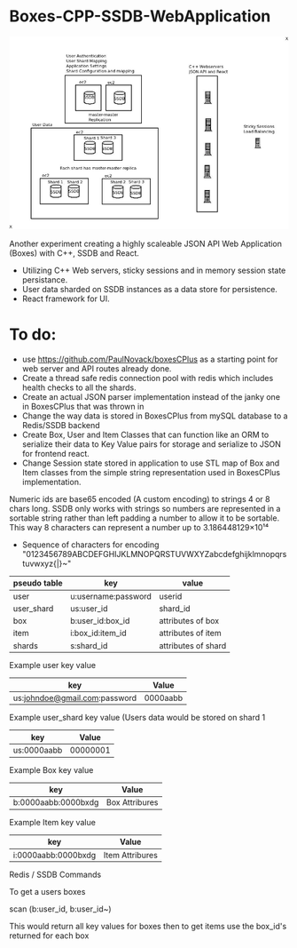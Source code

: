 # Boxes-CPP-SSDB-WebApplication

![alt text](https://github.com/PaulNovack/Boxes-CPP-SSDB-WebApplication/blob/main/BoxesCPPSSDB-Network.jpeg?raw=true)

Another experiment creating a highly scaleable JSON API Web Application (Boxes) with C++, SSDB and React.

* Utilizing C++ Web servers, sticky sessions and in memory session state persistance.  
* User data sharded on SSDB instances as a data store for persistence.  
* React framework for UI.

# To do:
* use https://github.com/PaulNovack/boxesCPlus as a starting point for web server and API routes already done.
* Create a thread safe redis connection pool with redis which includes health checks to all the shards.
* Create an actual JSON parser implementation instead of the janky one in BoxesCPlus that was thrown in
* Change the way data is stored in BoxesCPlus from mySQL database to a Redis/SSDB backend
* Create Box, User and Item Classes that can function like an ORM to serialize their data to Key Value pairs for storage and serialize to JSON for frontend react.
* Change Session state stored in application to use STL map of Box and Item classes from the simple string representation used in BoxesCPlus implementation.

Numeric ids are base65 encoded (A custom encoding) to strings 4 or 8 chars long.	SSDB only works with strings so numbers are represented in a sortable string rather than left padding a number to allow it to be sortable.  This way 8 characters can represent a number up to 3.186448129×10¹⁴

* Sequence of characters for encoding "0123456789ABCDEFGHIJKLMNOPQRSTUVWXYZabcdefghijklmnopqrstuvwxyz{|}~"


pseudo table |		key	|	value
-------------|--------|--------------------------------------------------------
user		| u:username:password		| userid
user_shard		| us:user_id		| shard_id
box		| b:user_id:box_id		| attributes of box
item		| i:box_id:item_id		| attributes of item
shards		| s:shard_id		| attributes of shard

Example user key value

key | Value
--------|---------
us:johndoe@gmail.com:password | 0000aabb

Example user_shard key value (Users data would be stored on shard 1

key | Value
--------|---------
us:0000aabb | 00000001

Example Box key value 

key | Value
--------|---------
b:0000aabb:0000bxdg | Box Attribures

Example Item key value 

key | Value
--------|---------
i:0000aabb:0000bxdg | Item Attribures

Redis / SSDB Commands

To get a users boxes

scan (b:user_id, b:user_id~)

This would return all key values for boxes then to get items use the box_id's returned for each box
